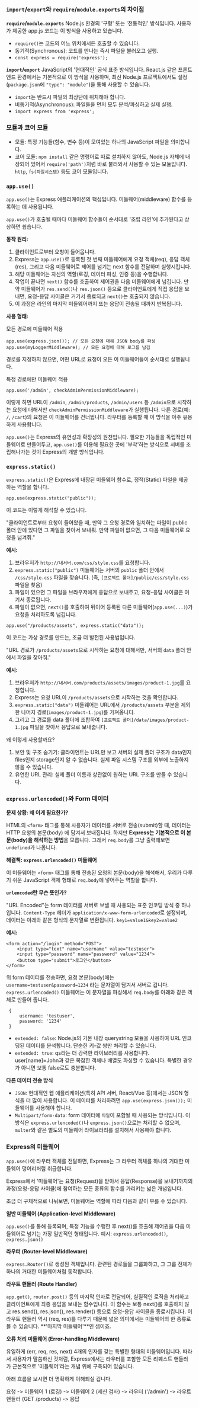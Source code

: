 ### `import`/`export`와 `require`/`module.exports`의 차이점

**`require`/`module.exports`**
Node.js 환경의 '구형' 또는 '전통적인' 방식입니다. 사용자가 제공한 app.js 코드는 이 방식을 사용하고 있습니다.

- `require()`는 코드의 어느 위치에서든 호출할 수 있습니다.
- 동기적(Synchronous): 코드를 만나는 즉시 파일을 불러오고 실행.
- `const express = require('express');`

**`import`/`export`**
JavaScript의 '현대적인' 공식 표준 방식입니다. React.js 같은 프론트엔드 환경에서는 기본적으로 이 방식을 사용하며, 최신 Node.js 프로젝트에서도 설정 (`package.json`에 `"type": "module"`)을 통해 사용할 수 있습니다.

- `import`는 반드시 파일의 최상단에 위치해야 합니다.
- 비동기적(Asynchronous): 파일들을 먼저 모두 분석/파싱하고 실제 실행.
- `import express from 'express';`

### 모듈과 코어 모듈

- 모듈: 특정 기능들(함수, 변수 등)이 모여있는 하나의 JavaScript 파일을 의미합니다.
- 코어 모듈: `npm install` 같은 명령어로 따로 설치하지 않아도, Node.js 자체에 내장되어 있어서 `require('path')`처럼 바로 불러와서 사용할 수 있는 모듈입니다. `http`, `fs(파일시스템)` 등도 코어 모듈입니다.

### `app.use()`

`app.use()`는 Express 애플리케이션의 핵심입니다. 미들웨어(middleware) 함수를 등록하는 데 사용됩니다.

`app.use()`가 호출될 때마다 미들웨어 함수들이 순서대로 '조립 라인'에 추가된다고 상상하면 쉽습니다.

**동작 원리:**

1. 클라이언트로부터 요청이 들어옵니다.
2. Express는 `app.use()`로 등록된 첫 번째 미들웨어에게 요청 객체(req), 응답 객체(res), 그리고 다음 미들웨어로 제어를 넘기는 next 함수를 전달하며 실행시킵니다.
3. 해당 미들웨어는 자신의 역할(로깅, 데이터 파싱, 인증 등)을 수행합니다.
4. 작업이 끝나면 `next()` 함수를 호출하여 제어권을 다음 미들웨어에게 넘깁니다.
   만약 미들웨어가 `res.send()`나 `res.json()` 등으로 클라이언트에게 직접 응답을 보내면, 요청-응답 사이클은 거기서 종료되고 `next()`는 호출되지 않습니다.
5. 이 과정은 라인의 마지막 미들웨어까지 또는 응답이 전송될 때까지 반복됩니다.

**사용 형태:**

모든 경로에 미들웨어 적용

```
app.use(express.json()); // 모든 요청에 대해 JSON body를 파싱
app.use(myLoggerMiddleware); // 모든 요청에 대해 로그를 남김
```

경로를 지정하지 않으면, 어떤 URL로 요청이 오든 이 미들웨어들이 순서대로 실행됩니다.

특정 경로에만 미들웨어 적용

```
app.use('/admin', checkAdminPermissionMiddleware);
```

이렇게 하면 URL이 `/admin`, `/admin/products`, `/admin/users` 등 `/admin`으로 시작하는 요청에 대해서만 `checkAdminPermissionMiddleware`가 실행됩니다. 다른 경로(예: `/`, `/cart`)의 요청은 이 미들웨어를 건너뜁니다. 라우터를 등록할 때 이 방식을 아주 유용하게 사용합니다.

`app.use()`는 Express의 유연성과 확장성의 원천입니다. 필요한 기능들을 독립적인 미들웨어로 만들어두고, `app.use()`를 이용해 필요한 곳에 '부착'하는 방식으로 서버를 조립해나가는 것이 Express의 개발 방식입니다.

### `express.static()`

`express.static()`은 Express에 내장된 미들웨어 함수로, 정적(Static) 파일을 제공하는 역할을 합니다.

```
app.use(express.static("public"));
```

이 코드는 이렇게 해석할 수 있습니다.

"클라이언트로부터 요청이 들어왔을 때, 만약 그 요청 경로와 일치하는 파일이 public 폴더 안에 있다면 그 파일을 찾아서 보내줘. 만약 파일이 없으면, 그 다음 미들웨어로 요청을 넘겨줘."

**예시:**

1. 브라우저가 `http://내서버.com/css/style.css`를 요청합니다.
2. `express.static("public")` 미들웨어는 서버의 `public` 폴더 안에서 `/css/style.css` 파일을 찾습니다. (즉, `[프로젝트 폴더]/public/css/style.css` 파일을 찾음)
3. 파일이 있으면 그 파일을 브라우저에게 응답으로 보내주고, 요청-응답 사이클은 여기서 종료됩니다.
4. 파일이 없으면, `next()`를 호출하여 뒤이어 등록된 다른 미들웨어(`app.use(...)`)가 요청을 처리하도록 넘깁니다.

```
app.use("/products/assets", express.static("data"));
```

이 코드는 가상 경로를 만드는, 조금 더 발전된 사용법입니다.

"URL 경로가 `/products/assets`으로 시작하는 요청에 대해서만, 서버의 `data` 폴더 안에서 파일을 찾아줘."

**예시:**

1. 브라우저가 `http://내서버.com/products/assets/images/product-1.jpg`를 요청합니다.
2. Express는 요청 URL이 `/products/assets`으로 시작하는 것을 확인합니다.
3. `express.static("data")` 미들웨어는 URL에서 `/products/assets` 부분을 제외한 나머지 경로(`images/product-1.jpg`)를 가져옵니다.
4. 그리고 그 경로를 data 폴더에 조합하여 `[프로젝트 폴더]/data/images/product-1.jpg` 파일을 찾아서 응답으로 보내줍니다.

왜 이렇게 사용할까요?

1. 보안 및 구조 숨기기: 클라이언트는 URL만 보고 서버의 실제 폴더 구조가 data인지 files인지 storage인지 알 수 없습니다. 실제 파일 시스템 구조를 외부에 노출하지 않을 수 있습니다.
2. 유연한 URL 관리: 실제 폴더 이름과 상관없이 원하는 URL 구조를 만들 수 있습니다.

### `express.urlencoded()`와 Form 데이터

**문제 상황: 왜 이게 필요한가?**

HTML의 `<form>` 태그를 통해 사용자가 데이터를 서버로 전송(submit)할 때, 데이터는 HTTP 요청의 본문(body) 에 담겨서 보내집니다. 하지만 **Express는 기본적으로 이 본문(body)을 해석하는 방법**을 모릅니다. 그래서 `req.body`를 그냥 출력해보면 `undefined`가 나옵니다.

**해결책: `express.urlencoded()` 미들웨어**

이 미들웨어는 `<form>` 태그를 통해 전송된 요청의 본문(body)을 해석해서, 우리가 다루기 쉬운 JavaScript 객체 형태로 `req.body`에 넣어주는 역할을 합니다.

**`urlencoded`란 무슨 뜻인가?**

"URL Encoded"는 form 데이터를 서버로 보낼 때 사용되는 표준 인코딩 방식 중 하나입니다. `Content-Type` 헤더가 `application/x-www-form-urlencoded`로 설정되며, 데이터는 아래와 같은 형식의 문자열로 변환됩니다.
`key1=value1&key2=value2`

**예시:**

```
<form action="/login" method="POST">
    <input type="text" name="username" value="testuser">
    <input type="password" name="password" value="1234">
    <button type="submit">로그인</button>
</form>
```

위 form 데이터를 전송하면, 요청 본문(body)에는 `username=testuser&password=1234` 라는 문자열이 담겨서 서버로 갑니다. `express.urlencoded()` 미들웨어는 이 문자열을 파싱해서 `req.body`를 아래와 같은 객체로 만들어 줍니다.

```
 {
     username: 'testuser',
     password: '1234'
 }
```

- `extended: false`: Node.js의 기본 내장 querystring 모듈을 사용하여 URL 인코딩된 데이터를 분석합니다. 단순한 키-값 쌍만 처리할 수 있습니다.
- `extended: true`: qs라는 더 강력한 라이브러리를 사용합니다. user[name]=John과 같은 복잡한 객체나 배열도 파싱할 수 있습니다. 특별한 경우가 아니면 보통 false로도 충분합니다.

**다른 데이터 전송 방식**

- `JSON`: 현대적인 웹 애플리케이션(특히 API 서버, React/Vue 등)에서는 JSON 형식을 더 많이 사용합니다. 이 데이터를 처리하려면 `app.use(express.json());` 미들웨어를 사용해야 합니다.
- `Multipart/form-data`: form 데이터에 `파일`이 포함될 때 사용되는 방식입니다. 이 방식은 `express.urlencoded()`나 `express.json()`으로는 처리할 수 없으며, `multer`와 같은 별도의 미들웨어 라이브러리를 설치해서 사용해야 합니다.

### Express의 미들웨어

`app.use()`에 라우터 객체를 전달하면, Express는 그 라우터 객체를 하나의 거대한 미들웨어 덩어리처럼 취급합니다.

Express에서 '미들웨어'는 요청(Request)을 받아서 응답(Response)을 보내기까지의 과정(요청-응답 사이클)에 참여하는 모든 종류의 함수를 가리키는 넓은 개념입니다.

조금 더 구체적으로 나눠보면, 미들웨어는 역할에 따라 다음과 같이 부를 수 있습니다.

**일반 미들웨어 (Application-level Middleware)**

`app.use()`를 통해 등록되며, 특정 기능을 수행한 후 next()를 호출해 제어권을 다음 미들웨어로 넘기는 가장 일반적인 형태입니다.
예시: `express.urlencoded()`, `express.json()`

**라우터 (Router-level Middleware)**

`express.Router()`로 생성된 객체입니다.
관련된 경로들을 그룹화하고, 그 그룹 전체가 하나의 거대한 미들웨어처럼 동작합니다.

**라우트 핸들러 (Route Handler)**

`app.get()`, `router.post()` 등의 마지막 인자로 전달되어, 실질적인 로직을 처리하고 클라이언트에게 최종 응답을 보내는 함수입니다.
이 함수는 보통 next()를 호출하지 않고 res.send(), res.json(), res.render() 등으로 요청-응답 사이클을 종료시킵니다.
이 라우트 핸들러 역시 (req, res)를 다루기 때문에 넓은 의미에서는 미들웨어의 한 종류로 볼 수 있습니다. **'마지막 미들웨어'**인 셈이죠.

**오류 처리 미들웨어 (Error-handling Middleware)**

유일하게 (err, req, res, next) 4개의 인자를 갖는 특별한 형태의 미들웨어입니다.
따라서 사용자가 말씀하신 것처럼, Express에서는 라우터를 포함한 모든 리퀘스트 핸들러가 근본적으로 '미들웨어'라는 개념 위에 구축되어 있습니다.

아래 흐름을 보시면 더 명확하게 이해되실 겁니다.

요청 -> 미들웨어 1 (로깅) -> 미들웨어 2 (세션 검사) -> 라우터 ('/admin') -> 라우트 핸들러 (GET /products) -> 응답
